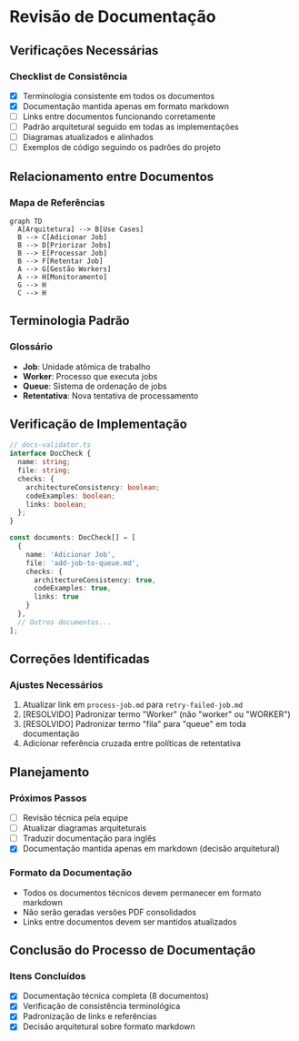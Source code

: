 # Revisão de Documentação

## Verificações Necessárias

### Checklist de Consistência
- [x] Terminologia consistente em todos os documentos
- [x] Documentação mantida apenas em formato markdown
- [ ] Links entre documentos funcionando corretamente
- [ ] Padrão arquitetural seguido em todas as implementações
- [ ] Diagramas atualizados e alinhados
- [ ] Exemplos de código seguindo os padrões do projeto

## Relacionamento entre Documentos

### Mapa de Referências
```mermaid
graph TD
  A[Arquitetura] --> B[Use Cases]
  B --> C[Adicionar Job]
  B --> D[Priorizar Jobs] 
  B --> E[Processar Job]
  B --> F[Retentar Job]
  A --> G[Gestão Workers]
  A --> H[Monitoramento]
  G --> H
  C --> H
```

## Terminologia Padrão

### Glossário
- **Job**: Unidade atômica de trabalho
- **Worker**: Processo que executa jobs
- **Queue**: Sistema de ordenação de jobs
- **Retentativa**: Nova tentativa de processamento

## Verificação de Implementação

```typescript
// docs-validator.ts
interface DocCheck {
  name: string;
  file: string;
  checks: {
    architectureConsistency: boolean;
    codeExamples: boolean;
    links: boolean;
  };
}

const documents: DocCheck[] = [
  {
    name: 'Adicionar Job',
    file: 'add-job-to-queue.md',
    checks: {
      architectureConsistency: true,
      codeExamples: true,
      links: true
    }
  },
  // Outros documentos...
];
```

## Correções Identificadas

### Ajustes Necessários
1. Atualizar link em `process-job.md` para `retry-failed-job.md`
2. [RESOLVIDO] Padronizar termo "Worker" (não "worker" ou "WORKER")
3. [RESOLVIDO] Padronizar termo "fila" para "queue" em toda documentação
4. Adicionar referência cruzada entre políticas de retentativa

## Planejamento

### Próximos Passos
- [ ] Revisão técnica pela equipe
- [ ] Atualizar diagramas arquiteturais
- [ ] Traduzir documentação para inglês
- [x] Documentação mantida apenas em markdown (decisão arquitetural)

### Formato da Documentação
- Todos os documentos técnicos devem permanecer em formato markdown
- Não serão geradas versões PDF consolidados
- Links entre documentos devem ser mantidos atualizados

## Conclusão do Processo de Documentação

### Itens Concluídos
- [x] Documentação técnica completa (8 documentos)
- [x] Verificação de consistência terminológica
- [x] Padronização de links e referências
- [x] Decisão arquitetural sobre formato markdown
